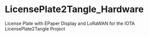 # LicensePlate2Tangle_Hardware
License Plate with EPaper Display and LoRaWAN for the IOTA LicensePlate2Tangle Project
